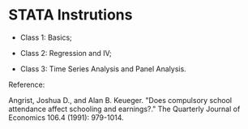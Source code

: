# STATA Instrutions

* Class 1: Basics; 

* Class 2: Regression and IV;

* Class 3: Time Series Analysis and Panel Analysis.

Reference:

Angrist, Joshua D., and Alan B. Keueger. "Does compulsory school attendance affect schooling and earnings?." The Quarterly Journal of Economics 106.4 (1991): 979-1014.
